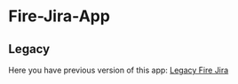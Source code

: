 # Fire-Jira-App

## Legacy

Here you have previous version of this app: [Legacy Fire Jira](https://github.com/witoldmetel/Fire-Jira-App-Legacy)
